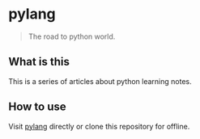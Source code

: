 # pylang

> The road to python world.

## What is this

This is a series of articles about python learning notes.

## How to use

Visit [pylang](https://pylang.tomartisan.com) directly or clone this repository for offline.
